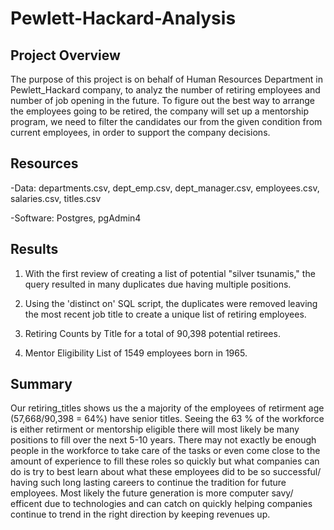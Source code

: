 # Pewlett-Hackard-Analysis

## Project Overview

The purpose of this project is on behalf of Human Resources Department in Pewlett_Hackard company, to analyz the number of retiring employees and number of job opening in the future. To figure out the best way to arrange the employees going to be retired, the company will set up a mentorship program, we need to filter the candidates our from the given condition from current employees, in order to support the company decisions.

## Resources
-Data: departments.csv, dept_emp.csv, dept_manager.csv, employees.csv, salaries.csv, titles.csv

-Software: Postgres, pgAdmin4

## Results
1. With the first review of creating a list of potential "silver tsunamis," the query resulted in many duplicates due having multiple positions.

2. Using the 'distinct on' SQL script, the duplicates were removed leaving the most recent job title to create a unique list of retiring employees.

3. Retiring Counts by Title for a total of 90,398 potential retirees.

4. Mentor Eligibility List of 1549 employees born in 1965.

## Summary

Our retiring_titles shows us the a majority of the employees of retirment age (57,668/90,398 = 64%) have senior titles.
Seeing the 63 % of the workforce is either retirment or mentorship eligible there will most likely be many positions to fill over the next 5-10 years. There may not exactly be enough people in the workforce to take care of the tasks or even come close to the amount of experience to fill these roles so quickly but what companies can do is try to best learn about what these employees did to be so successful/ having such long lasting careers to continue the tradition for future employees. Most likely the future generation is more computer savy/ efficent due to technologies and can catch on quickly helping companies continue to trend in the right direction by keeping revenues up.
